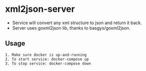 xml2json-server
=======

- Service will convert any xml structure to json and return it back.
- Server uses goxml2json lib, thanks to basgys/goxml2json. 

Usage
----------
    1. Make sure docker is up-and-running
    2. To start service: docker-compose up
    3. To stop service: docker-compose down
